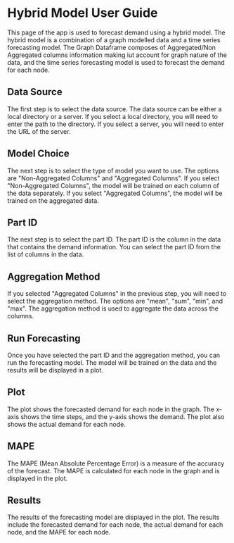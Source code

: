 # Hybrid Model User Guide

This page of the app is used to forecast demand using a hybrid model. The hybrid model is a combination of a graph modelled data and a time series forecasting model. The Graph Dataframe composes of Aggregated/Non Aggregated columns information making iut account for graph nature of the data, and the time series forecasting model is used to forecast the demand for each node.

## Data Source

The first step is to select the data source. The data source can be either a local directory or a server. If you select a local directory, you will need to enter the path to the directory. If you select a server, you will need to enter the URL of the server.


## Model Choice

The next step is to select the type of model you want to use. The options are "Non-Aggregated Columns" and "Aggregated Columns". If you select "Non-Aggregated Columns", the model will be trained on each column of the data separately. If you select "Aggregated Columns", the model will be trained on the aggregated data.

## Part ID

The next step is to select the part ID. The part ID is the column in the data that contains the demand information. You can select the part ID from the list of columns in the data.

## Aggregation Method

If you selected "Aggregated Columns" in the previous step, you will need to select the aggregation method. The options are "mean", "sum", "min", and "max". The aggregation method is used to aggregate the data across the columns.

## Run Forecasting

Once you have selected the part ID and the aggregation method, you can run the forecasting model. The model will be trained on the data and the results will be displayed in a plot.

## Plot

The plot shows the forecasted demand for each node in the graph. The x-axis shows the time steps, and the y-axis shows the demand. The plot also shows the actual demand for each node.

## MAPE

The MAPE (Mean Absolute Percentage Error) is a measure of the accuracy of the forecast. The MAPE is calculated for each node in the graph and is displayed in the plot.

## Results

The results of the forecasting model are displayed in the plot. The results include the forecasted demand for each node, the actual demand for each node, and the MAPE for each node.
